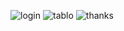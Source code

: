 ![login](https://user-images.githubusercontent.com/87669816/133313579-4599e545-1c34-400d-91dc-3e343537143d.png)
![tablo](https://user-images.githubusercontent.com/87669816/133313587-88175ece-e77d-4611-8289-b3875a8816ef.PNG)
![thanks](https://user-images.githubusercontent.com/87669816/133313589-08ee10a2-405a-488a-90f9-debadd487207.PNG)

